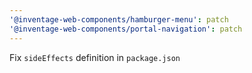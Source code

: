 ```yaml
---
'@inventage-web-components/hamburger-menu': patch
'@inventage-web-components/portal-navigation': patch
---
```


Fix `sideEffects` definition in `package.json`
